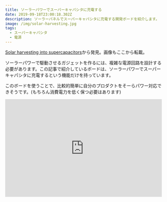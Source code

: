 ```yaml
---
title: ソーラーパワーでスーパーキャパシタに充電する
date: 2019-09-18T23:00:18.302Z
description: ソーラーパネルでスーパーキャパシタに充電する開発ボードを紹介します。
image: /img/solar-harvesting.jpg
tags:
  - スーパーキャパシタ
  - 電源
---
```

[Solar harvesting into supercapacitors](https://www.tindie.com/products/jaspersikken/solar-harvesting-into-supercapacitors/)から発見。画像もここから転載。

ソーラーパワーで駆動させるガジェットを作るには、複雑な電源回路を設計する必要があります。この記事で紹介しているボードは、ソーラーパワーでスーパーキャパシタに充電するという機能だけを持っています。

このボードを使うことで、比較的簡単に自分のプロダクトをそーらパワー対応できそうです。(もちろん消費電力を低く保つ必要はあります)

<iframe width="100%" height="315" src="https://www.youtube.com/embed/E86yWBOapjg" frameborder="0" allow="accelerometer; autoplay; encrypted-media; gyroscope; picture-in-picture" allowfullscreen></iframe>
